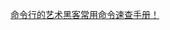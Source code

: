 [命令行的艺术](https://github.com/jlevy/the-art-of-command-line/blob/master/README-zh.md#%E6%97%A5%E5%B8%B8%E4%BD%BF%E7%94%A8)[黑客常用命令速查手册！](https://mp.weixin.qq.com/s?__biz=MzIxMTcyMjg2MA==&mid=2247495595&idx=1&sn=3113d6a142667345281cf4933dbcadb7&chksm=975258a8a025d1beed06e92d810da0c392399328260dc99d4b7d3ee1ecb1f97f2dc6fb0fa1f2#rd)
